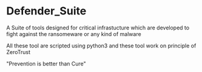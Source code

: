 # Defender_Suite
A Suite of tools  designed for critical infrastucture which are developed to fight against the ransomeware or any kind of malware

All these tool are scripted using python3 and these tool work on principle of ZeroTrust

"Prevention is better than Cure"


